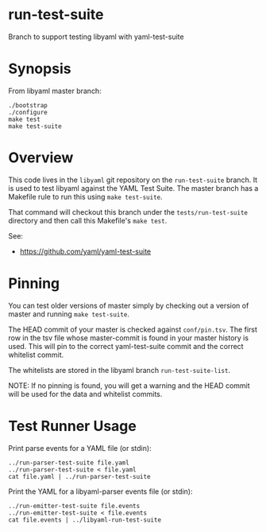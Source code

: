 run-test-suite
==============

Branch to support testing libyaml with yaml-test-suite

# Synopsis

From libyaml master branch:

```
./bootstrap
./configure
make test
make test-suite
```

# Overview

This code lives in the `libyaml` git repository on the `run-test-suite` branch.
It is used to test libyaml against the YAML Test Suite. The master branch has a
Makefile rule to run this using `make test-suite`.

That command will checkout this branch under the `tests/run-test-suite`
directory and then call this Makefile's `make test`.

See:

* https://github.com/yaml/yaml-test-suite

# Pinning

You can test older versions of master simply by checking out a version of
master and running `make test-suite`.

The HEAD commit of your master is checked against `conf/pin.tsv`. The first row
in the tsv file whose master-commit is found in your master history is used.
This will pin to the correct yaml-test-suite commit and the correct whitelist
commit.

The whitelists are stored in the libyaml branch `run-test-suite-list`.

NOTE: If no pinning is found, you will get a warning and the HEAD commit will
be used for the data and whitelist commits.

# Test Runner Usage

Print parse events for a YAML file (or stdin):
```
../run-parser-test-suite file.yaml
../run-parser-test-suite < file.yaml
cat file.yaml | ../run-parser-test-suite
```

Print the YAML for a libyaml-parser events file (or stdin):
```
../run-emitter-test-suite file.events
../run-emitter-test-suite < file.events
cat file.events | ../libyaml-run-test-suite
```

